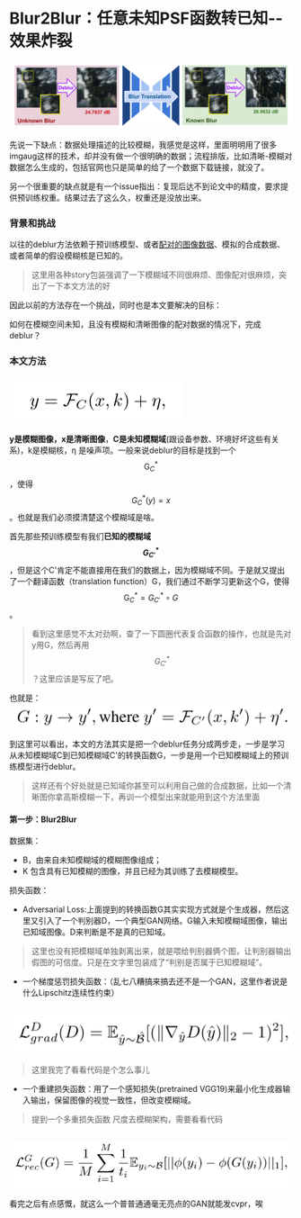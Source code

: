 # Blur2Blur：任意未知PSF函数转已知--效果炸裂

### ![image-20241105160905686](image-20241105160905686.png)

先说一下缺点：数据处理描述的比较模糊，我感觉是这样，里面明明用了很多imgaug这样的技术，却并没有做一个很明确的数据；流程排版，比如清晰-模糊对数据怎么生成的，包括官网也只是简单的给了一个数据下载链接，就没了。

另一个很重要的缺点就是有一个issue指出：复现后达不到论文中的精度，要求提供预训练权重。结果过去了这么久，权重还是没放出来。

### 背景和挑战

以往的deblur方法依赖于预训练模型、或者<u>配对的图像数据</u>、模拟的合成数据、或者简单的假设模糊核是已知的。

> 这里用各种story包装强调了一下模糊域不同很麻烦、图像配对很麻烦，突出了一下本文方法的好

因此以前的方法存在一个挑战，同时也是本文要解决的目标：

如何在模糊空间未知，且没有模糊和清晰图像的配对数据的情况下，完成deblur？



### 本文方法

![image-20241105151305331](image-20241105151305331.png)

**y是模糊图像，x是清晰图像**，**C是未知模糊域**(跟设备参数、环境好坏这些有关系)，k是模糊核，η 是噪声项。一般来说deblur的目标是找到一个$$\mathrm{G}_C^*$$，使得$$G_C^*\left( y \right) = x$$。也就是我们必须摸清楚这个模糊域是啥。

首先那些预训练模型有我们**已知的模糊域$$G_{C'}^*$$**，但是这个C'肯定不能直接用在我们的数据上，因为模糊域不同。于是就又提出了一个翻译函数（translation function）G，我们通过不断学习更新这个G，使得$$\mathrm{G}_C^* = G_{C'}^* \circ  G$$。

> 看到这里感觉不太对劲啊，查了一下圆圈代表复合函数的操作，也就是先对y用G，然后再用$$G_{C'}^*$$？这里应该是写反了吧。

也就是：![image-20241105160526584](image-20241105160526584.png)

到这里可以看出，本文的方法其实是把一个deblur任务分成两步走，一步是学习从未知模糊域C到已知模糊域C'的转换函数G，一步是用一个已知模糊域上的预训练模型进行deblur。

> 这样还有个好处就是已知域你甚至可以利用自己做的合成数据，比如一个清晰图你拿高斯模糊一下，再训一个模型出来就能用到这个方法里面

#### 第一步：Blur2Blur

数据集：

- B，由来自未知模糊域的模糊图像组成；
- K 包含具有已知模糊的图像，并且已经为其训练了去模糊模型。

损失函数：

- Adversarial Loss:上面提到的转换函数G其实实现方式就是个生成器，然后这里又引入了一个判别器D，一个典型GAN网络。G输入未知模糊域图像，输出已知域图像。D来判断是不是真的已知域。

> 这里也没有把模糊域单独剥离出来，就是喂给判别器俩个图，让判别器输出假图的可信度。只是在文字里包装成了“判别是否属于已知模糊域”。

- 一个梯度惩罚损失函数：（乱七八糟搞来搞去还不是一个GAN，这里作者说是什么Lipschitz连续性约束）

​								![image-20241105164246914](image-20241105164246914.png)	

> 这里我完了看看代码是个怎么事儿

- 一个重建损失函数：用了一个感知损失(pretrained VGG19)来最小化生成器输入输出，保留图像的视觉一致性，但改变模糊域。

> 提到一个多重损失函数 尺度去模糊架构，需要看看代码

​							![image-20241105172426795](image-20241105172426795.png)

看完之后有点感慨，就这么一个普普通通毫无亮点的GAN就能发cvpr，唉















